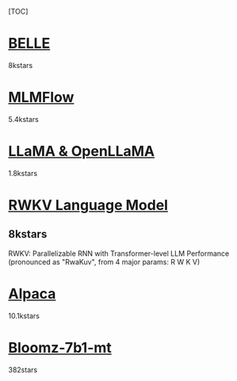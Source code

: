 <!--
 * @Descripttion: 
 * @version: 1.0
 * @Author: Areebol
 * @Date: 2023-06-02 22:55:09
-->
[TOC]

# [BELLE](https://github.com/LianjiaTech/BELLE)
8kstars


# [MLMFlow](https://github.com/OptimalScale/LMFlow)
5.4kstars


# [LLaMA & OpenLLaMA](https://github.com/CVI-SZU/Linly)
1.8kstars

# [RWKV Language Model ](https://github.com/BlinkDL/RWKV-LM)
8kstars
---
RWKV: Parallelizable RNN with Transformer-level LLM Performance (pronounced as "RwaKuv", from 4 major params: R W K V)

# [Alpaca](https://github.com/ymcui/Chinese-LLaMA-Alpaca)
10.1kstars


# [Bloomz-7b1-mt](https://github.com/bigscience-workshop/xmtf)
382stars

# 